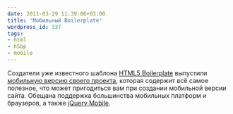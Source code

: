 ```yaml
---
date: 2011-03-29 11:39:06+03:00
title: 'Мобильный Boilerplate'
wordpress_id: 337
tags:
- html
- h5bp
- mobile
---
```


Создатели уже известного шаблона [HTML5 Boilerplate][1] выпустили [мобильную версию своего проекта][2], которая содержит всё самое полезное, что может пригодиться вам при создании мобильной версии сайта. Обещана поддержка большинства мобильных платформ и браузеров, а также [jQuery Mobile][3].

[1]: http://html5boilerplate.com/
[2]: http://html5boilerplate.com/mobile/
[3]: http://jquerymobile.com/
